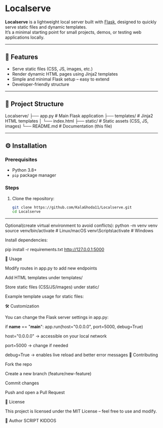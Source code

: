 # Localserve

**Localserve** is a lightweight local server built with [Flask](https://flask.palletsprojects.com/), designed to quickly serve static files and dynamic templates.  
It’s a minimal starting point for small projects, demos, or testing web applications locally.

---

## 🚀 Features

- Serve static files (CSS, JS, images, etc.)  
- Render dynamic HTML pages using Jinja2 templates  
- Simple and minimal Flask setup – easy to extend  
- Developer-friendly structure  

---

## 📂 Project Structure

Localserve/
├── app.py # Main Flask application
├── templates/ # Jinja2 HTML templates
│ └── index.html
├── static/ # Static assets (CSS, JS, images)
└── README.md # Documentation (this file)

---

## ⚙️ Installation

### Prerequisites
- Python 3.8+  
- `pip` package manager  

### Steps

1. Clone the repository:
   ```bash
   git clone https://github.com/KalaGhoda11/Localserve.git
   cd Localserve

---
Optional(create virtual environment to avoid conflicts):
python -m venv venv
source venv/bin/activate   # Linux/macOS
venv\Scripts\activate      # Windows

Install dependencies:

pip install -r requirements.txt
http://127.0.0.1:5000

🔗 Usage

Modify routes in app.py to add new endpoints

Add HTML templates under templates/

Store static files (CSS/JS/images) under static/

Example template usage for static files:

<link rel="stylesheet" href="{{ url_for('static', filename='css/style.css') }}">
🛠️ Customization

You can change the Flask server settings in app.py:

if __name__ == "__main__":
    app.run(host="0.0.0.0", port=5000, debug=True)


host="0.0.0.0" → accessible on your local network

port=5000 → change if needed

debug=True → enables live reload and better error messages
🤝 Contributing

Fork the repo

Create a new branch (feature/new-feature)

Commit changes

Push and open a Pull Request

📜 License

This project is licensed under the MIT License – feel free to use and modify.

👤 Author
SCRIPT KIDDOS
